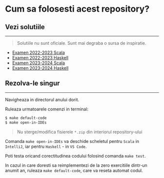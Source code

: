 # Cum sa folosesti acest repository?

## Vezi solutiile
---

> Solutiile nu sunt oficiale. Sunt mai degraba o sursa de inspiratie.

- [Examen 2022-2023 Scala](Examen-PP-2022-2023/sol/Exam.scala)
- [Examen 2022-2023 Haskell](Examen-PP-2022-2023/sol/Exam.hs)
- [Examen 2023-2024 Scala](Examen-PP-2023-2024/sol/ExamPP.scala)
- [Examen 2023-2024 Haskell](Examen-PP-2023-2024/sol/Exam.hs)



## Rezolva-le singur
---

Navigheaza in directorul anului dorit.

Ruleaza urmatoarele comenzi in terminal:

```bash
$ make default-code
$ make open-in-IDEs
```


> Nu sterge/modifica fisierele `*.zip` din interiorul repository-ului


Comanda `make open-in-IDEs` va deschide scheletul pentru `Scala` in `IntelliJ`, iar pentru `Haskell` - in `VS Code`.


Poti testa oricand corectitudinea codului folosind comanda `make test`.

In cazul in care doresti sa reimplementezi de la zero exercitiile dintr-un anumit an,
ruleaza `make default-code`, care va reseta automat codul.


